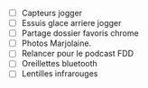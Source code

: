 

- [ ] Capteurs jogger
- [ ] Essuis glace arriere jogger
- [ ] Partage dossier favoris chrome
- [ ] Photos Marjolaine. 
- [ ] Relancer pour le podcast FDD
- [ ] Oreillettes bluetooth
- [ ] Lentilles infrarouges 